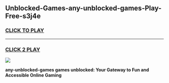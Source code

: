 
## Unblocked-Games-any-unblocked-games-Play-Free-s3j4e
<h3>
<a href="https://premium76.site?title=any-unblocked-games&ref=18A1">CLICK TO PLAY</a></h3>
<hr>

<h3>
<a href="https://premium76.site?title=any-unblocked-games&ref=18A1">CLICK 2 PLAY</a>
  
</h3>

<a href="https://premium76.site?title=any-unblocked-games&ref=18A1"><img src="https://clearcache.store/games.png"></a>


**any-unblocked-games games unblocked: Your Gateway to Fun and Accessible Online Gaming**
